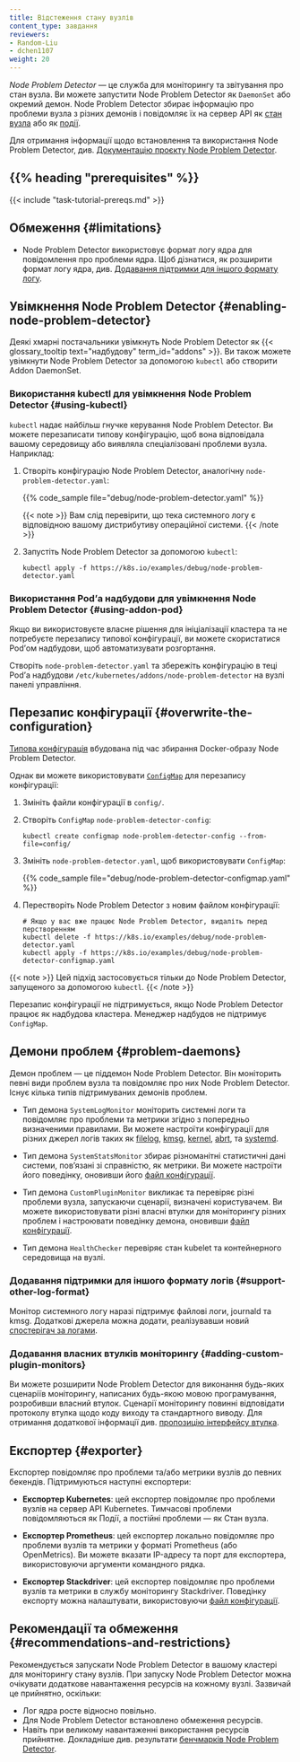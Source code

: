 ```yaml
---
title: Відстеження стану вузлів
content_type: завдання
reviewers:
- Random-Liu
- dchen1107
weight: 20
---
```


<!-- overview -->

*Node Problem Detector* — це служба для моніторингу та звітування про стан вузла. Ви можете запустити Node Problem Detector як `DaemonSet` або окремий демон. Node Problem Detector збирає інформацію про проблеми вузла з різних демонів і повідомляє їх на сервер API як [стан вузла](/docs/concepts/architecture/nodes/#condition) або як [події](/docs/reference/kubernetes-api/cluster-resources/event-v1).

Для отримання інформації щодо встановлення та використання Node Problem Detector, див. [Документацію проєкту Node Problem Detector](https://github.com/kubernetes/node-problem-detector).

## {{% heading "prerequisites" %}}

{{< include "task-tutorial-prereqs.md" >}}

<!-- steps -->

## Обмеження {#limitations}

* Node Problem Detector використовує формат логу ядра для повідомлення про проблеми ядра.
  Щоб дізнатися, як розширити формат логу ядра, див. [Додавання підтримки для іншого формату логу](#support-other-log-format).

## Увімкнення Node Problem Detector {#enabling-node-problem-detector}

Деякі хмарні постачальники увімкнуть Node Problem Detector як {{< glossary_tooltip text="надбудову" term_id="addons" >}}. Ви також можете увімкнути Node Problem Detector за допомогою `kubectl` або створити Addon DaemonSet.

### Використання kubectl для увімкнення Node Problem Detector {#using-kubectl}

`kubectl` надає найбільш гнучке керування Node Problem Detector. Ви можете перезаписати типову конфігурацію, щоб вона відповідала вашому середовищу або виявляла спеціалізовані проблеми вузла. Наприклад:

1. Створіть конфігурацію Node Problem Detector, аналогічну `node-problem-detector.yaml`:

   {{% code_sample file="debug/node-problem-detector.yaml" %}}

   {{< note >}}
   Вам слід перевірити, що тека системного логу є відповідною вашому дистрибутиву операційної системи.
   {{< /note >}}

2. Запустіть Node Problem Detector за допомогою `kubectl`:

   ```shell
   kubectl apply -f https://k8s.io/examples/debug/node-problem-detector.yaml
   ```

### Використання Podʼа надбудови для увімкнення Node Problem Detector {#using-addon-pod}

Якщо ви використовуєте власне рішення для ініціалізації кластера та не потребуєте перезапису типової конфігурації, ви можете скористатися Podʼом надбудови, щоб автоматизувати розгортання.

Створіть `node-problem-detector.yaml` та збережіть конфігурацію в теці Podʼа надбудови `/etc/kubernetes/addons/node-problem-detector` на вузлі панелі управління.

## Перезапис конфігурації {#overwrite-the-configuration}

[Типова конфігурація](https://github.com/kubernetes/node-problem-detector/tree/v0.8.12/config) вбудована під час збирання Docker-образу Node Problem Detector.

Однак ви можете використовувати [`ConfigMap`](/docs/tasks/configure-pod-container/configure-pod-configmap/) для перезапису конфігурації:

1. Змініть файли конфігурації в `config/`.
1. Створіть `ConfigMap` `node-problem-detector-config`:

   ```shell
   kubectl create configmap node-problem-detector-config --from-file=config/
   ```

1. Змініть `node-problem-detector.yaml`, щоб використовувати `ConfigMap`:

   {{% code_sample file="debug/node-problem-detector-configmap.yaml" %}}

1. Перестворіть Node Problem Detector з новим файлом конфігурації:

   ```shell
   # Якщо у вас вже працює Node Problem Detector, видаліть перед перстворенням
   kubectl delete -f https://k8s.io/examples/debug/node-problem-detector.yaml
   kubectl apply -f https://k8s.io/examples/debug/node-problem-detector-configmap.yaml
   ```

{{< note >}}
Цей підхід застосовується тільки до Node Problem Detector, запущеного за допомогою `kubectl`.
{{< /note >}}

Перезапис конфігурації не підтримується, якщо Node Problem Detector працює як надбудова кластера. Менеджер надбудов не підтримує `ConfigMap`.

## Демони проблем {#problem-daemons}

Демон проблем — це піддемон Node Problem Detector. Він моніторить певні види проблем вузла та повідомляє про них Node Problem Detector. Існує кілька типів підтримуваних демонів проблем.

* Тип демона `SystemLogMonitor` моніторить системні логи та повідомляє про проблеми та метрики згідно з попередньо визначеними правилами. Ви можете настроїти конфігурації для різних джерел логів таких як [filelog](https://github.com/kubernetes/node-problem-detector/blob/v0.8.12/config/kernel-monitor-filelog.json), [kmsg](https://github.com/kubernetes/node-problem-detector/blob/v0.8.12/config/kernel-monitor.json), [kernel](https://github.com/kubernetes/node-problem-detector/blob/v0.8.12/config/kernel-monitor-counter.json), [abrt](https://github.com/kubernetes/node-problem-detector/blob/v0.8.12/config/abrt-adaptor.json), та [systemd](https://github.com/kubernetes/node-problem-detector/blob/v0.8.12/config/systemd-monitor-counter.json).

* Тип демона `SystemStatsMonitor` збирає різноманітні статистичні дані системи, повʼязані зі справністю, як метрики. Ви можете настроїти його поведінку, оновивши його [файл конфігурації](https://github.com/kubernetes/node-problem-detector/blob/v0.8.12/config/system-stats-monitor.json).

* Тип демона `CustomPluginMonitor` викликає та перевіряє різні проблеми вузла, запускаючи сценарії, визначені користувачем. Ви можете використовувати різні власні втулки для моніторингу різних проблем і настроювати поведінку демона, оновивши [файл конфігурації](https://github.com/kubernetes/node-problem-detector/blob/v0.8.12/config/custom-plugin-monitor.json).

* Тип демона `HealthChecker` перевіряє стан kubelet та контейнерного середовища на вузлі.

### Додавання підтримки для іншого формату логів {#support-other-log-format}

Монітор системного логу наразі підтримує файлові логи, journald та kmsg. Додаткові джерела можна додати, реалізувавши новий [спостерігач за логами](https://github.com/kubernetes/node-problem-detector/blob/v0.8.12/pkg/systemlogmonitor/logwatchers/types/log_watcher.go).

### Додавання власних втулків моніторингу {#adding-custom-plugin-monitors}

Ви можете розширити Node Problem Detector для виконання будь-яких сценаріїв моніторингу, написаних будь-якою мовою програмування, розробивши власний втулок. Сценарії моніторингу повинні відповідати протоколу втулка щодо коду виходу та стандартного виводу. Для отримання додаткової інформації див.  [пропозицію інтерфейсу втулка](https://docs.google.com/document/d/1jK_5YloSYtboj-DtfjmYKxfNnUxCAvohLnsH5aGCAYQ/edit#).

## Експортер {#exporter}

Експортер повідомляє про проблеми та/або метрики вузлів до певних бекендів. Підтримуються наступні експортери:

* **Експортер Kubernetes**: цей експортер повідомляє про проблеми вузлів на сервер API Kubernetes. Тимчасові проблеми повідомляються як Події, а постійні проблеми — як Стан вузла.

* **Експортер Prometheus**: цей експортер локально повідомляє про проблеми вузлів та метрики у форматі Prometheus (або OpenMetrics). Ви можете вказати IP-адресу та порт для експортера, використовуючи аргументи командного рядка.

* **Експортер Stackdriver**: цей експортер повідомляє про проблеми вузлів та метрики в службу моніторингу Stackdriver. Поведінку експорту можна налаштувати, використовуючи [файл конфігурації](https://github.com/kubernetes/node-problem-detector/blob/v0.8.12/config/exporter/stackdriver-exporter.json).

<!-- discussion -->

## Рекомендації та обмеження {#recommendations-and-restrictions}

Рекомендується запускати Node Problem Detector в вашому кластері для моніторингу стану вузлів. При запуску Node Problem Detector можна очікувати додаткове навантаження ресурсів на кожному вузлі. Зазвичай це прийнятно, оскільки:

* Лог ядра росте відносно повільно.
* Для Node Problem Detector встановлено обмеження ресурсів.
* Навіть при великому навантаженні використання ресурсів прийнятне. Докладніше див. результати
  [бенчмарків Node Problem Detector](https://github.com/kubernetes/node-problem-detector/issues/2#issuecomment-220255629).

